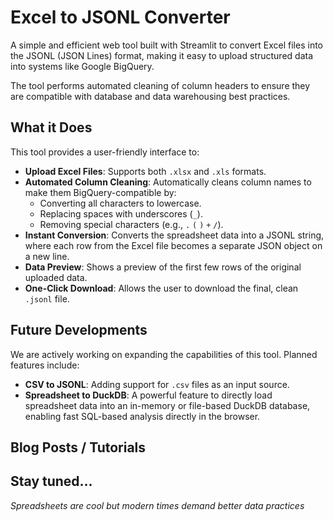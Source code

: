 # Excel to JSONL Converter

A simple and efficient web tool built with Streamlit to convert Excel files into the JSONL (JSON Lines) format, making it easy to upload structured data into systems like Google BigQuery.

The tool performs automated cleaning of column headers to ensure they are compatible with database and data warehousing best practices.

## What it Does

This tool provides a user-friendly interface to:

*   **Upload Excel Files**: Supports both `.xlsx` and `.xls` formats.
*   **Automated Column Cleaning**: Automatically cleans column names to make them BigQuery-compatible by:
    *   Converting all characters to lowercase.
    *   Replacing spaces with underscores (`_`).
    *   Removing special characters (e.g., `.` `(` `)` `+` `/`).
*   **Instant Conversion**: Converts the spreadsheet data into a JSONL string, where each row from the Excel file becomes a separate JSON object on a new line.
*   **Data Preview**: Shows a preview of the first few rows of the original uploaded data.
*   **One-Click Download**: Allows the user to download the final, clean `.jsonl` file.

## Future Developments

We are actively working on expanding the capabilities of this tool. Planned features include:

*   **CSV to JSONL**: Adding support for `.csv` files as an input source.
*   **Spreadsheet to DuckDB**: A powerful feature to directly load spreadsheet data into an in-memory or file-based DuckDB database, enabling fast SQL-based analysis directly in the browser.

## Blog Posts / Tutorials

Stay tuned...
---

*Spreadsheets are cool but modern times demand better data practices*
